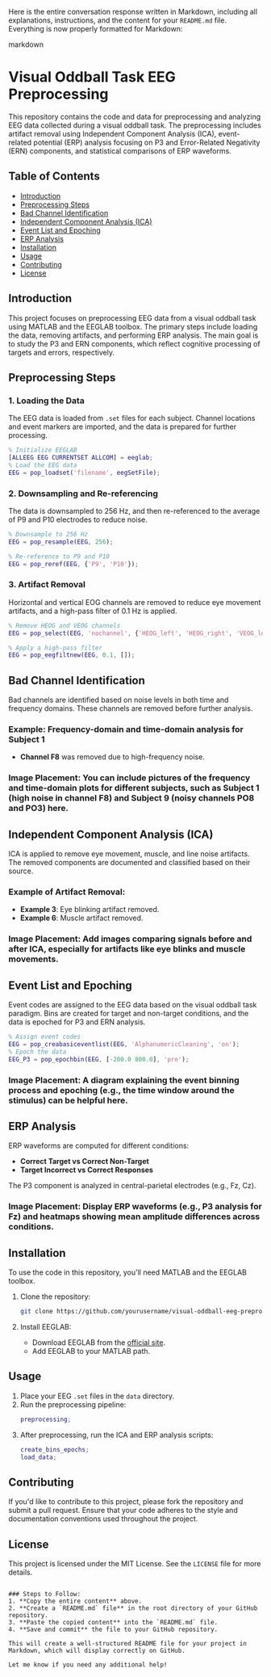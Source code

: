 Here is the entire conversation response written in Markdown, including all explanations, instructions, and the content for your `README.md` file. Everything is now properly formatted for Markdown:

markdown
# Visual Oddball Task EEG Preprocessing

This repository contains the code and data for preprocessing and analyzing EEG data collected during a visual oddball task. The preprocessing includes artifact removal using Independent Component Analysis (ICA), event-related potential (ERP) analysis focusing on P3 and Error-Related Negativity (ERN) components, and statistical comparisons of ERP waveforms.

## Table of Contents
- [Introduction](#introduction)
- [Preprocessing Steps](#preprocessing-steps)
- [Bad Channel Identification](#bad-channel-identification)
- [Independent Component Analysis (ICA)](#independent-component-analysis-ica)
- [Event List and Epoching](#event-list-and-epoching)
- [ERP Analysis](#erp-analysis)
- [Installation](#installation)
- [Usage](#usage)
- [Contributing](#contributing)
- [License](#license)

## Introduction

This project focuses on preprocessing EEG data from a visual oddball task using MATLAB and the EEGLAB toolbox. The primary steps include loading the data, removing artifacts, and performing ERP analysis. The main goal is to study the P3 and ERN components, which reflect cognitive processing of targets and errors, respectively.

## Preprocessing Steps

### 1. Loading the Data
The EEG data is loaded from `.set` files for each subject. Channel locations and event markers are imported, and the data is prepared for further processing.

```matlab
% Initialize EEGLAB
[ALLEEG EEG CURRENTSET ALLCOM] = eeglab;
% Load the EEG data
EEG = pop_loadset('filename', eegSetFile);
```

### 2. Downsampling and Re-referencing
The data is downsampled to 256 Hz, and then re-referenced to the average of P9 and P10 electrodes to reduce noise.

```matlab
% Downsample to 256 Hz
EEG = pop_resample(EEG, 256);

% Re-reference to P9 and P10
EEG = pop_reref(EEG, {'P9', 'P10'});
```

### 3. Artifact Removal
Horizontal and vertical EOG channels are removed to reduce eye movement artifacts, and a high-pass filter of 0.1 Hz is applied.

```matlab
% Remove HEOG and VEOG channels
EEG = pop_select(EEG, 'nochannel', {'HEOG_left', 'HEOG_right', 'VEOG_lower'});

% Apply a high-pass filter
EEG = pop_eegfiltnew(EEG, 0.1, []);
```

## Bad Channel Identification

Bad channels are identified based on noise levels in both time and frequency domains. These channels are removed before further analysis.

### Example: Frequency-domain and time-domain analysis for Subject 1
- **Channel F8** was removed due to high-frequency noise.

### Image Placement: You can include pictures of the frequency and time-domain plots for different subjects, such as Subject 1 (high noise in channel F8) and Subject 9 (noisy channels PO8 and PO3) here.

## Independent Component Analysis (ICA)

ICA is applied to remove eye movement, muscle, and line noise artifacts. The removed components are documented and classified based on their source.

### Example of Artifact Removal:
- **Example 3**: Eye blinking artifact removed.
- **Example 6**: Muscle artifact removed.

### Image Placement: Add images comparing signals before and after ICA, especially for artifacts like eye blinks and muscle movements.

## Event List and Epoching

Event codes are assigned to the EEG data based on the visual oddball task paradigm. Bins are created for target and non-target conditions, and the data is epoched for P3 and ERN analysis.

```matlab
% Assign event codes
EEG = pop_creabasiceventlist(EEG, 'AlphanumericCleaning', 'on');
% Epoch the data
EEG_P3 = pop_epochbin(EEG, [-200.0 800.0], 'pre');
```

### Image Placement: A diagram explaining the event binning process and epoching (e.g., the time window around the stimulus) can be helpful here.

## ERP Analysis

ERP waveforms are computed for different conditions:
- **Correct Target vs Correct Non-Target**
- **Target Incorrect vs Correct Responses**

The P3 component is analyzed in central-parietal electrodes (e.g., Fz, Cz).

### Image Placement: Display ERP waveforms (e.g., P3 analysis for Fz) and heatmaps showing mean amplitude differences across conditions.

## Installation

To use the code in this repository, you'll need MATLAB and the EEGLAB toolbox.

1. Clone the repository:
   ```bash
   git clone https://github.com/yourusername/visual-oddball-eeg-preprocessing.git
   ```

2. Install EEGLAB:
   - Download EEGLAB from the [official site](https://sccn.ucsd.edu/eeglab/download.php).
   - Add EEGLAB to your MATLAB path.

## Usage

1. Place your EEG `.set` files in the `data` directory.
2. Run the preprocessing pipeline:
   ```matlab
   preprocessing;
   ```
3. After preprocessing, run the ICA and ERP analysis scripts:
   ```matlab
   create_bins_epochs;
   load_data;
   ```

## Contributing

If you'd like to contribute to this project, please fork the repository and submit a pull request. Ensure that your code adheres to the style and documentation conventions used throughout the project.

## License

This project is licensed under the MIT License. See the `LICENSE` file for more details.
```

### Steps to Follow:
1. **Copy the entire content** above.
2. **Create a `README.md` file** in the root directory of your GitHub repository.
3. **Paste the copied content** into the `README.md` file.
4. **Save and commit** the file to your GitHub repository.

This will create a well-structured README file for your project in Markdown, which will display correctly on GitHub.

Let me know if you need any additional help!
